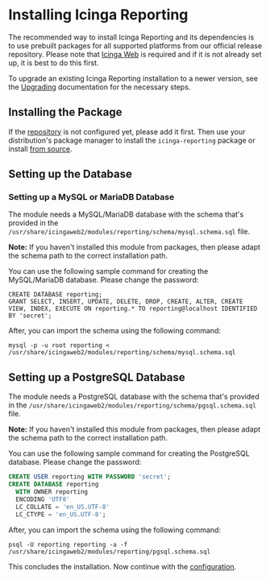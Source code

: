 <!-- {% if index %} -->
# Installing Icinga Reporting

The recommended way to install Icinga Reporting and its dependencies is to use prebuilt packages for all supported
platforms from our official release repository. Please note that [Icinga Web](https://icinga.com/docs/icinga-web) is
required and if it is not already set up, it is best to do this first.

To upgrade an existing Icinga Reporting installation to a newer version, see the [Upgrading](80-Upgrading.md) documentation
for the necessary steps.
<!-- {% else %} -->
<!-- {% if not icingaDocs %} -->

## Installing the Package

If the [repository](https://packages.icinga.com) is not configured yet, please add it first.
Then use your distribution's package manager to install the `icinga-reporting` package
or install [from source](02-Installation.md.d/From-Source.md).
<!-- {% endif %} -->

## Setting up the Database

### Setting up a MySQL or MariaDB Database

The module needs a MySQL/MariaDB database with the schema that's provided in the `/usr/share/icingaweb2/modules/reporting/schema/mysql.schema.sql` file.
<!-- {% if not icingaDocs %} -->

**Note:** If you haven't installed this module from packages, then please adapt the schema path to the correct installation path.

<!-- {% endif %} -->

You can use the following sample command for creating the MySQL/MariaDB database. Please change the password:

```
CREATE DATABASE reporting;
GRANT SELECT, INSERT, UPDATE, DELETE, DROP, CREATE, ALTER, CREATE VIEW, INDEX, EXECUTE ON reporting.* TO reporting@localhost IDENTIFIED BY 'secret';
```

After, you can import the schema using the following command:

```
mysql -p -u root reporting < /usr/share/icingaweb2/modules/reporting/schema/mysql.schema.sql
```

## Setting up a PostgreSQL Database

The module needs a PostgreSQL database with the schema that's provided in the `/usr/share/icingaweb2/modules/reporting/schema/pgsql.schema.sql` file.
<!-- {% if not icingaDocs %} -->

**Note:** If you haven't installed this module from packages, then please adapt the schema path to the correct installation path.

<!-- {% endif %} -->

You can use the following sample command for creating the PostgreSQL database. Please change the password:

```sql
CREATE USER reporting WITH PASSWORD 'secret';
CREATE DATABASE reporting
  WITH OWNER reporting
  ENCODING 'UTF8'
  LC_COLLATE = 'en_US.UTF-8'
  LC_CTYPE = 'en_US.UTF-8';
```

After, you can import the schema using the following command:

```
psql -U reporting reporting -a -f /usr/share/icingaweb2/modules/reporting/pgsql.schema.sql
```

This concludes the installation. Now continue with the [configuration](03-Configuration.md).
<!-- {% endif %} --><!-- {# end else if index #} -->
